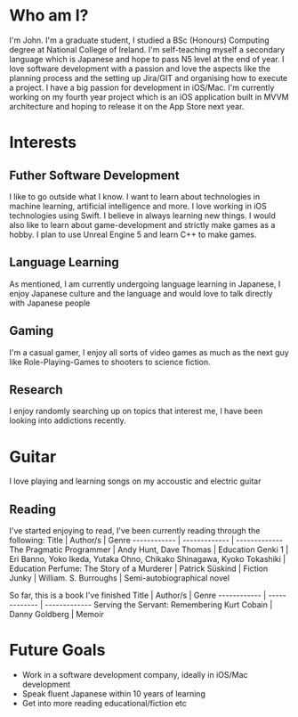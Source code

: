 # Who am I?
I'm John.
I'm a graduate student, I studied a BSc (Honours) Computing degree at National College of Ireland. 
I'm self-teaching myself a secondary language which is Japanese and hope to pass N5 level at the end of year.
I love software development with a passion and love the aspects like the planning process and the setting up Jira/GIT and organising how to execute a project. I have a big passion for development in iOS/Mac. I'm currently working on my fourth year project which is an iOS application built in MVVM architecture and hoping to release it on the App Store next year.


# Interests
## Futher Software Development
I like to go outside what I know. I want to learn about technologies in machine learning, artificial intelligence and more. I love working in iOS technologies using Swift.
I believe in always learning new things. I would also like to learn about game-development and strictly make games as a hobby. 
I plan to use Unreal Engine 5 and learn C++ to make games. 
## Language Learning 
As mentioned, I am currently undergoing language learning in Japanese, I enjoy Japanese culture and the language 
and would love to talk directly with Japanese people
## Gaming 
I'm a casual gamer, I enjoy all sorts of video games as much as the next guy like Role-Playing-Games to shooters to science fiction.
## Research
I enjoy randomly searching up on topics that interest me, I have been looking into addictions recently.
# Guitar
I love playing and learning songs on my accoustic and electric guitar
## Reading
I've started enjoying to read, I've been currently reading through the following:
Title | Author/s | Genre
------------ | ------------- | ------------- 
The Pragmatic Programmer | Andy Hunt, Dave Thomas | Education
Genki 1 | Eri Banno, Yoko Ikeda, Yutaka Ohno, Chikako Shinagawa, Kyoko Tokashiki | Education
Perfume: The Story of a Murderer  | Patrick Süskind | Fiction 
Junky | William. S. Burroughs | Semi-autobiographical novel

So far, this is a book I've finished
Title | Author/s | Genre
------------ | ------------- | ------------- 
Serving the Servant: Remembering Kurt Cobain | Danny Goldberg | Memoir

# Future Goals
- Work in a software development company, ideally in iOS/Mac development 
- Speak fluent Japanese within 10 years of learning
- Get into more reading educational/fiction etc

